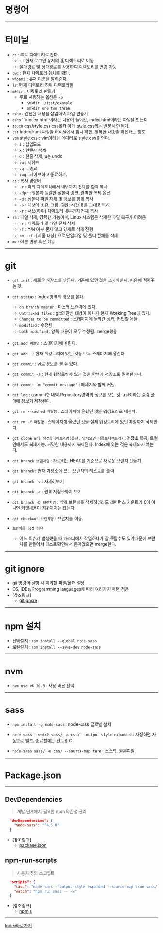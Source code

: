 # 명령어

------

# 터미널 
  - `cd` : 루트 디렉토리로 간다.
    - `~` : 현재 로그인 유저의 홈 디렉토리로 이동
    - 절대경로 및 상대경로를 사용하여 디렉토리를 변경 가능
  - `pwd` : 현재 디렉토리 위치를 확인. 
  - `whoami` : 유저 이름을 알려준다. 
  - `ls`: 현재 디렉토리 하위 디렉토리들 
  - `mkdir` : 디렉토리 만들기
    - 주로 사용하는 옵션은 `-p`
      - `$mkdir ./test/example`
      - `$mkdir one two three`
  - `echo` : 간단한 내용을 삽입하여 파일 만들기
  - `echo` '<!doctype html>'>index.html <!doctype html>이라는 내용이 들어간, index.html이라는 파일을 만든다
  - `touch` css/style.css  css폴더 아래 style.css라는 빈문서 만들기.
  - `cat` index.html  파일을 터미널에서 잠시 확인, 짤막한 내용을 확인하는 정도. 
  - `vim` style.css : vim이라는 에디터로 style.css를 연다.
    - `i` : 삽입모드
    - `x` : 한글자 삭제
    - `d` : 한줄 삭제, u는 undo
    - `:w` : 세이브
    - `:q!` : 종료
    - `:wq` : 세이브하고 종료하기.
  - `cp` : 복사 명령어
    - `-r` : 하위 디렉토리에서 내부까지 전체를 함께 복사
    - `-dpr` : 원본과 동일한 심볼릭 링크, 완벽한 복제 옵션
    - `-d` : 심볼릭 파일 자체 및 정보를 함께 복사
    - `-p` : 대상의 소유, 그룹, 권한, 시간 등을 그대로 복사
    - `-r` : 서브(하위) 디렉토리 내부까지 전체 복사
  - `rm` : 파일 삭제, 강력한 기능이며, Linux 시스템은 삭제한 파일 복구가 어려움
    - `-r` : 디렉토리 및 파일 전체 삭제
    - `-f` : Y/N 여부 묻지 않고 강제로 삭제 진행
    - `rm -rf` : [지울 대상] 으로 단일파일 및 폴더 전체를 삭제
  - `mv` : 이름 변경 혹은 이동


------

# git
  - `git init` : 새로운 저장소를 만든다. 기존에 있던 것을 초기화한다. 처음에 적어주는 것. 
  - `git status` : Index 영역의 정보를 본다. 
    - `on branch master` : 마스터 브랜치에 있다. 
    - `Untracked files` : git의 관심 대상이 아니다 현재 Working Tree에 있다.
    - `Changes to be committed` : 스테이지에 올라간 상태, 커밋할 애들
    - `modified` : 수정됨
    - `both modified` : 양쪽 내용이 모두 수정됨. merge했을 

  - `git add 파일명` : 스테이지에 올린다. 
  - `git add .` : 현재 워킹트리에 있는 것을 모두 스테이지에 올린다. 
  - `git commit` : vi로 정보를 볼 수 있다. 
  - `git commit -a` : 현재 워킹트리에 있는 것을 한번에 저장소로 밀어넣는다. 
  - `git commit -m "commit message"` : 메세지와 함께 커밋.
  - `git log` : commit한 내역.Repository영역의 정보를 보는 것. .git이라는 숨김 폴더에 정보가 저장된다. 

  - `git rm --cached 파일명` : 스테이지에 올렸던 것을 워킹트리로 내린다.
  - `git rm -f 파일명` : 스테이지에 올렸던 것을 실제 워킹트리에 있던 파일까지 삭제한다. 

  - `git clone url 생성할디렉토리명(옵션, 안적으면 디폴트디렉토리)` : 저장소 복제, 로컬 안에서도 복제가능. 커밋한 내용까지 복제된다. Index에 있는 것은 복제되지 않는다.

  - `git branch 브랜치명` : 가르키는 HEAD를 기준으로 새로운 브랜치 만들기
  - `git branch`  : 현재 저장소에 있는 브랜치의 리스트를 출력
  - `git branch -v` : 자세히보기 
  - `gti branch -a` : 원격 저장소까지 보기
  - `git branch -D 브랜치명` : 삭제,브랜치를 삭제하더라도 레퍼런스 카운트가 0이 아니면 커밋내용이 지워지지는 않는다

  - `git checkout 브랜치명` : 브랜치를 이동.

  - `브런치를 생성 이유`
    - 어느 이슈가 발생했을 때 마스터에서 작업하다가 잘 못될수도 있기때문에 브런치를 만들어서 테스트확인해서 문제없으면 merge한다.
------

# git ignore
  - git 명령어 실행 시 제외할 파일/폴더 설정
  - OS, IDEs, Programming languages에 따라 여러가지 패턴 적용
  - [참조링크]
    - [gitignore](https://www.gitignore.io/)

------

# npm 설치
  - 전역설치 : `npm install --global node-sass`
  - 로컬설치 : `npm install --save-dev node-sass`

------

# nvm
  - `nvm use v6.10.3` : 사용 버전 선택

------

# sass
  - `npm install -g node-sass` : node-sass 글로벌 설치

  - `node-sass --watch sass/ -o css/ --output-style expanded` : 저장하면 자동으로 빌드. 종료할때는 컨트롤 C
  - `node-sass sass/ -o css/ --source-map ture` : 소스맵, 원본파일 

------

# Package.json

------

## DevDependencies
  > 개발 단계에서 필요한 npm 의존성 관리
  ```json
    "devDependencies": {
      "node-sass": "^4.5.0"
    }
  ```
  - [참조링크]
    - [package.json](https://docs.npmjs.com/files/package.json)

## npm-run-scripts
  > 사용자 정의 스크립트
  ```json
    "scripts": {
      "sass": "node-sass --output-style expanded --source-map true sass/ -o css/",
      "watch": "npm run sass -- -w"
    }
  ```
  - [참조링크]
    - [npmjs](https://docs.npmjs.com/cli/run-script)

------

[Index바로가기](https://github.com/seromkim1005/study)